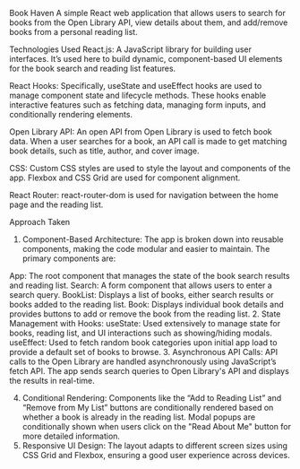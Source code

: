 Book Haven
A simple React web application that allows users to search for books from the Open Library API, view details about them, and add/remove books from a personal reading list.

Technologies Used
React.js: A JavaScript library for building user interfaces. It’s used here to build dynamic, component-based UI elements for the book search and reading list features.

React Hooks: Specifically, useState and useEffect hooks are used to manage component state and lifecycle methods. These hooks enable interactive features such as fetching data, managing form inputs, and conditionally rendering elements.

Open Library API: An open API from Open Library is used to fetch book data. When a user searches for a book, an API call is made to get matching book details, such as title, author, and cover image.

CSS: Custom CSS styles are used to style the layout and components of the app. Flexbox and CSS Grid are used for component alignment.

React Router: react-router-dom is used for navigation between the home page and the reading list.

Approach Taken

1. Component-Based Architecture:
   The app is broken down into reusable components, making the code modular and easier to maintain. The primary components are:

App: The root component that manages the state of the book search results and reading list.
Search: A form component that allows users to enter a search query.
BookList: Displays a list of books, either search results or books added to the reading list.
Book: Displays individual book details and provides buttons to add or remove the book from the reading list. 2. State Management with Hooks:
useState: Used extensively to manage state for books, reading list, and UI interactions such as showing/hiding modals.
useEffect: Used to fetch random book categories upon initial app load to provide a default set of books to browse. 3. Asynchronous API Calls:
API calls to the Open Library are handled asynchronously using JavaScript’s fetch API. The app sends search queries to Open Library's API and displays the results in real-time.

4. Conditional Rendering:
   Components like the “Add to Reading List” and “Remove from My List” buttons are conditionally rendered based on whether a book is already in the reading list.
   Modal popups are conditionally shown when users click on the "Read About Me" button for more detailed information.
5. Responsive UI Design:
   The layout adapts to different screen sizes using CSS Grid and Flexbox, ensuring a good user experience across devices.

